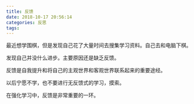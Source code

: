 ```yaml
---
title: 反馈
date: 2018-10-17 20:56:14
categories: 反思
tags:
---
```


最近想学围棋，但是发现自己花了大量时间去搜集学习资料。自己去和电脑下棋。

发现自己并没什么进步。主要原因还是缺乏反馈。

反馈是自我提升和将自己的主观世界和客观世界联系起来的重要途经。

以后宁愿不学，也不要进行无反馈式的学习，摸索。

在强化学习中，反馈是非常重要的一环。
